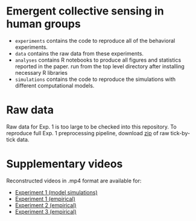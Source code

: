 # Emergent collective sensing in human groups

* `experiments` contains the code to reproduce all of the behavioral experiments. 
* `data` contains the raw data from these experiments. 
* `analyses` contains R notebooks to produce all figures and statistics reported in the paper. run from the top level directory after installing necessary R libraries
* `simulations` contains the code to reproduce the simulations with different computational models.

# Raw data

Raw data for Exp. 1 is too large to be checked into this repository. To reproduce full Exp. 1 preprocessing pipeline, download [zip](https://emergent-sensing.s3.us-east-2.amazonaws.com/exp1_raw_games.zip) of raw tick-by-tick data.

# Supplementary videos

Reconstructed videos in .mp4 format are available for:

* [Experiment 1 (model simulations)](https://emergent-sensing.s3.us-east-2.amazonaws.com/simulations.zip)
* [Experiment 1 (empirical)](https://emergent-sensing.s3.us-east-2.amazonaws.com/exp1.zip)
* [Experiment 2 (empirical)](https://emergent-sensing.s3.us-east-2.amazonaws.com/exp2.zip)
* [Experiment 3 (empirical)](https://emergent-sensing.s3.us-east-2.amazonaws.com/exp3.zip)
